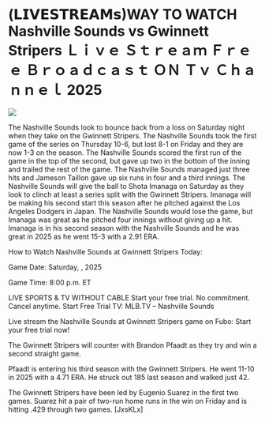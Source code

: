 # (𝗟𝗜𝗩𝗘𝗦𝗧𝗥𝗘𝗔𝗠𝘀)WAY TO WATCH Nashville Sounds vs Gwinnett Stripers Ｌｉｖｅ Ｓｔｒｅａｍ Ｆｒｅｅ Ｂｒｏａｄｃａｓｔ ＯＮ Ｔｖ Ｃｈａｎｎｅｌ  2025  
  
  
[![](https://i.imgur.com/qSNzIqt.png)](https://movie.rssnews.media/YFbACaY.php)  
  
The Nashville Sounds look to bounce back from a loss on Saturday night when they take on the Gwinnett Stripers. The Nashville Sounds took the first game of the series on Thursday 10-6, but lost 8-1 on Friday and they are now 1-3 on the season. The Nashville Sounds scored the first run of the game in the top of the second, but gave up two in the bottom of the inning and trailed the rest of the game. The Nashville Sounds managed just three hits and Jameson Taillon gave up six runs in four and a third innings. The Nashville Sounds will give the ball to Shota Imanaga on Saturday as they look to clinch at least a series split with the Gwinnett Stripers. Imanaga will be making his second start this season after he pitched against the Los Angeles Dodgers in Japan. The Nashville Sounds would lose the game, but Imanaga was great as he pitched four innings without giving up a hit. Imanaga is in his second season with the Nashville Sounds and he was great in 2025 as he went 15-3 with a 2.91 ERA.

How to Watch Nashville Sounds at Gwinnett Stripers Today:

Game Date: Saturday, , 2025

Game Time: 8:00 p.m. ET

LIVE SPORTS & TV WITHOUT CABLE
Start your free trial. No commitment. Cancel anytime.
Start Free Trial
TV: MLB.TV – Nashville Sounds

Live stream the Nashville Sounds at Gwinnett Stripers game on Fubo: Start your free trial now!

The Gwinnett Stripers will counter with Brandon Pfaadt as they try and win a second straight game.

Pfaadt is entering his third season with the Gwinnett Stripers. He went 11-10 in 2025 with a 4.71 ERA. He struck out 185 last season and walked just 42.

The Gwinnett Stripers have been led by Eugenio Suarez in the first two games. Suarez hit a pair of two-run home runs in the win on Friday and is hitting .429 through two games. [JxsKLx]